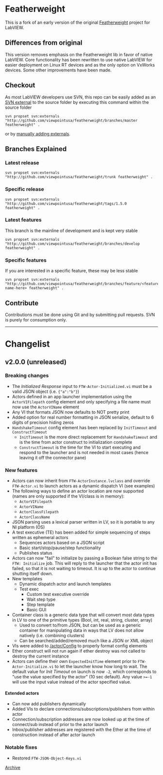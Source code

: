 # Featherweight
This is a fork of an early version of the original [Featherweight](http://github.com/featherweight/featherweight) project for LabVIEW.

## Differences from original
This version removes emphasis on the Featherweight lib in favor of native LabVIEW. Core functionality has been rewritten to use native LabVIEW for easier deployment on Linux RT devices and as the only option on VxWorks devices. Some other improvements have been made.

## Checkout
As most LabVIEW developers use SVN, this repo can be easily added as an [SVN external](http://svnbook.red-bean.com/nightly/en/svn.advanced.externals.html) to the source folder by executing this command within the source folder

```
svn propset svn:externals "http://github.com/viewpointusa/featherweight/branches/master featherweight" .
```

or by [manually adding externals](https://tortoisesvn.net/docs/release/TortoiseSVN_en/tsvn-dug-externals.html).

## Branches Explained

### Latest release
```
svn propset svn:externals "http://github.com/viewpointusa/featherweight/trunk featherweight" .
```

### Specific release
```
svn propset svn:externals "http://github.com/viewpointusa/featherweight/tags/1.5.0 featherweight" .
```

### Latest features
This branch is the mainline of development and is kept very stable
```
svn propset svn:externals "http://github.com/viewpointusa/featherweight/branches/develop featherweight" .
```

### Specific features
If you are interested in a specific feature, these may be less stable
```
svn propset svn:externals "http://github.com/viewpointusa/featherweight/branches/feature/<feature-name-here> featherweight" .
```

## Contribute
Contributions must be done using Git and by submitting pull requests. SVN is purely for consumption only.

----

# Changelist

## v2.0.0 (unreleased)

### Breaking changes
* The *Initialized Response* input to `FTW-Actor-Initialized.vi` must be a valid JSON object (i.e. `{"a":"b"}`)
* Actors defined in an app launcher implementation using the `ActorVIFilepath` config element and only specifying a file name must now use the `ActorVIName` element
* Any VI that formats JSON now defaults to NOT pretty print
* Added option for real number formatting in JSON serialize, default to 6 digits of precision hiding zeros
* `HandshakeTimeout` config element has been replaced by `InitTimeout` and `ConstructTimeout`
    * `InitTimeout` is the more direct replacement for `HandshakeTimeout` and is the time from actor construct to initialization complete
    * `ConstructTimeout` is the time for the VI to start executing and respond to the launcher and is not needed in most cases (hence leaving it off the connector pane)

### New features
* Actors can now inherit from `FTW-ActorInstance.lvclass` and override `FTW-Actor.vi` to launch actors as a dynamic dispatch VI (see examples)
* The following ways to define an actor location are now supported (names are only supported if the VI/class is in memory): 
    * `ActorVIFilepath`
    * `ActorVIName`
    * `ActorClassFilepath`
    * `ActorClassName`
* JSON parsing uses a lexical parser written in LV, so it is portable to any NI platform (OS)
* A test executive (TE) has been added for simple sequencing of steps written as ephemeral actors
    * Sequences actors based on a JSON script
    * Basic start/stop/pause/step functionality
    * Publishes status
* Actors can now "fail" to initialize by passing a Boolean false string to the `FTW: Initialize` job. This will reply to the launcher that the actor init has failed, so that it is not waiting to timeout. It is up to the actor to continue shutting itself down.
* New templates
    * Dynamic dispatch actor and launch templates
    * Test exec
        * Custom test executive override
        * Wait step type
        * Step template
        * Basic GUI
* Container class is a generic data type that will convert most data types in LV to one of the primitive types (Bool, int, real, string, cluster, array)
    * Used to convert to/from JSON, but can be used as a generic container for manipulating data in ways that LV does not allow natively (i.e. combining clusters)
    * Can be searched/added/removed much like a JSON or XML object
* VIs were added to [/actor/Config](/source/actor/Config) to properly format config elements
* Ether construct will not run again if ether destroy was not called to destroy the current instance
* Actors can define their own `ExpectedInitTime` element prior to `FTW-Actor-Initialize.vi` to let the launcher know how long to wait. The default value for *Init Timeout* on launch is now `-2`, which corresponds to "use the value specified by the actor" (10 sec default). Any value `>=-1` will use the input value instead of the actor specified value.

#### Extended actors
* Can now add publishers dynamically
* Added VIs to declare connections/subscriptions/publishers from within actor
* Connection/subscription addresses are now looked up at the time of connect/sub instead of prior to the actor launch
* Inbox/publisher addresses are registered with the Ether at the time of construction instead of after actor launch


### Notable fixes
* Restored `FTW-JSON-Object-Keys.vi`



[Archive](/docs/Changelog.md)
